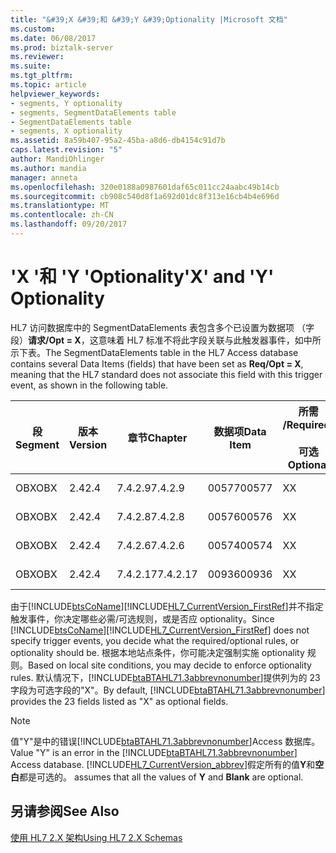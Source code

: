 ```yaml
---
title: "&#39;X &#39;和 &#39;Y &#39;Optionality |Microsoft 文档"
ms.custom: 
ms.date: 06/08/2017
ms.prod: biztalk-server
ms.reviewer: 
ms.suite: 
ms.tgt_pltfrm: 
ms.topic: article
helpviewer_keywords:
- segments, Y optionality
- segments, SegmentDataElements table
- SegmentDataElements table
- segments, X optionality
ms.assetid: 8a59b407-95a2-45ba-a8d6-db4154c91d7b
caps.latest.revision: "5"
author: MandiOhlinger
ms.author: mandia
manager: anneta
ms.openlocfilehash: 320e0188a0987601daf65c011cc24aabc49b14cb
ms.sourcegitcommit: cb908c540d8f1a692d01dc8f313e16cb4b4e696d
ms.translationtype: MT
ms.contentlocale: zh-CN
ms.lasthandoff: 09/20/2017
---
```

# <a name="39x39-and-39y39-optionality"></a><span data-ttu-id="48b4c-102">&#39;X &#39;和 &#39;Y &#39;Optionality</span><span class="sxs-lookup"><span data-stu-id="48b4c-102">&#39;X&#39; and &#39;Y&#39; Optionality</span></span>
<span data-ttu-id="48b4c-103">HL7 访问数据库中的 SegmentDataElements 表包含多个已设置为数据项 （字段）**请求/Opt = X**，这意味着 HL7 标准不将此字段关联与此触发器事件，如中所示下表。</span><span class="sxs-lookup"><span data-stu-id="48b4c-103">The SegmentDataElements table in the HL7 Access database contains several Data Items (fields) that have been set as **Req/Opt = X**, meaning that the HL7 standard does not associate this field with this trigger event, as shown in the following table.</span></span>  
  
|<span data-ttu-id="48b4c-104">段</span><span class="sxs-lookup"><span data-stu-id="48b4c-104">Segment</span></span>|<span data-ttu-id="48b4c-105">版本</span><span class="sxs-lookup"><span data-stu-id="48b4c-105">Version</span></span>|<span data-ttu-id="48b4c-106">章节</span><span class="sxs-lookup"><span data-stu-id="48b4c-106">Chapter</span></span>|<span data-ttu-id="48b4c-107">数据项</span><span class="sxs-lookup"><span data-stu-id="48b4c-107">Data Item</span></span>|<span data-ttu-id="48b4c-108">所需 /</span><span class="sxs-lookup"><span data-stu-id="48b4c-108">Required/</span></span><br /><br /> <span data-ttu-id="48b4c-109">可选</span><span class="sxs-lookup"><span data-stu-id="48b4c-109">Optional</span></span>|<span data-ttu-id="48b4c-110">报告</span><span class="sxs-lookup"><span data-stu-id="48b4c-110">Report</span></span>|<span data-ttu-id="48b4c-111">Number</span><span class="sxs-lookup"><span data-stu-id="48b4c-111">Number</span></span>|<span data-ttu-id="48b4c-112">HTML 标准</span><span class="sxs-lookup"><span data-stu-id="48b4c-112">HTML Standard</span></span>|  
|-------------|-------------|-------------|---------------|-----------------------------|------------|------------|-------------------|  
|<span data-ttu-id="48b4c-113">OBX</span><span class="sxs-lookup"><span data-stu-id="48b4c-113">OBX</span></span>|<span data-ttu-id="48b4c-114">2.4</span><span class="sxs-lookup"><span data-stu-id="48b4c-114">2.4</span></span>|<span data-ttu-id="48b4c-115">7.4.2.9</span><span class="sxs-lookup"><span data-stu-id="48b4c-115">7.4.2.9</span></span>|<span data-ttu-id="48b4c-116">00577</span><span class="sxs-lookup"><span data-stu-id="48b4c-116">00577</span></span>|<span data-ttu-id="48b4c-117">X</span><span class="sxs-lookup"><span data-stu-id="48b4c-117">X</span></span>|<span data-ttu-id="48b4c-118">是</span><span class="sxs-lookup"><span data-stu-id="48b4c-118">Y</span></span>|<span data-ttu-id="48b4c-119">5</span><span class="sxs-lookup"><span data-stu-id="48b4c-119">5</span></span>|<span data-ttu-id="48b4c-120">ch07.htm # Heading113</span><span class="sxs-lookup"><span data-stu-id="48b4c-120">ch07.htm#Heading113</span></span>|  
|<span data-ttu-id="48b4c-121">OBX</span><span class="sxs-lookup"><span data-stu-id="48b4c-121">OBX</span></span>|<span data-ttu-id="48b4c-122">2.4</span><span class="sxs-lookup"><span data-stu-id="48b4c-122">2.4</span></span>|<span data-ttu-id="48b4c-123">7.4.2.8</span><span class="sxs-lookup"><span data-stu-id="48b4c-123">7.4.2.8</span></span>|<span data-ttu-id="48b4c-124">00576</span><span class="sxs-lookup"><span data-stu-id="48b4c-124">00576</span></span>|<span data-ttu-id="48b4c-125">X</span><span class="sxs-lookup"><span data-stu-id="48b4c-125">X</span></span>||<span data-ttu-id="48b4c-126">0</span><span class="sxs-lookup"><span data-stu-id="48b4c-126">0</span></span>|<span data-ttu-id="48b4c-127">ch07.htm # Heading112</span><span class="sxs-lookup"><span data-stu-id="48b4c-127">ch07.htm#Heading112</span></span>|  
|<span data-ttu-id="48b4c-128">OBX</span><span class="sxs-lookup"><span data-stu-id="48b4c-128">OBX</span></span>|<span data-ttu-id="48b4c-129">2.4</span><span class="sxs-lookup"><span data-stu-id="48b4c-129">2.4</span></span>|<span data-ttu-id="48b4c-130">7.4.2.6</span><span class="sxs-lookup"><span data-stu-id="48b4c-130">7.4.2.6</span></span>|<span data-ttu-id="48b4c-131">00574</span><span class="sxs-lookup"><span data-stu-id="48b4c-131">00574</span></span>|<span data-ttu-id="48b4c-132">X</span><span class="sxs-lookup"><span data-stu-id="48b4c-132">X</span></span>||<span data-ttu-id="48b4c-133">0</span><span class="sxs-lookup"><span data-stu-id="48b4c-133">0</span></span>|<span data-ttu-id="48b4c-134">ch07.htm # Heading107</span><span class="sxs-lookup"><span data-stu-id="48b4c-134">ch07.htm#Heading107</span></span>|  
|<span data-ttu-id="48b4c-135">OBX</span><span class="sxs-lookup"><span data-stu-id="48b4c-135">OBX</span></span>|<span data-ttu-id="48b4c-136">2.4</span><span class="sxs-lookup"><span data-stu-id="48b4c-136">2.4</span></span>|<span data-ttu-id="48b4c-137">7.4.2.17</span><span class="sxs-lookup"><span data-stu-id="48b4c-137">7.4.2.17</span></span>|<span data-ttu-id="48b4c-138">00936</span><span class="sxs-lookup"><span data-stu-id="48b4c-138">00936</span></span>|<span data-ttu-id="48b4c-139">X</span><span class="sxs-lookup"><span data-stu-id="48b4c-139">X</span></span>|<span data-ttu-id="48b4c-140">是</span><span class="sxs-lookup"><span data-stu-id="48b4c-140">Y</span></span>|<span data-ttu-id="48b4c-141">0</span><span class="sxs-lookup"><span data-stu-id="48b4c-141">0</span></span>|<span data-ttu-id="48b4c-142">ch07.htm # Heading121</span><span class="sxs-lookup"><span data-stu-id="48b4c-142">ch07.htm#Heading121</span></span>|  
  
 <span data-ttu-id="48b4c-143">由于[!INCLUDE[btsCoName](../../includes/btsconame-md.md)][!INCLUDE[HL7_CurrentVersion_FirstRef](../../includes/hl7-currentversion-firstref-md.md)]并不指定触发事件，你决定哪些必需/可选规则，或是否应 optionality。</span><span class="sxs-lookup"><span data-stu-id="48b4c-143">Since [!INCLUDE[btsCoName](../../includes/btsconame-md.md)][!INCLUDE[HL7_CurrentVersion_FirstRef](../../includes/hl7-currentversion-firstref-md.md)] does not specify trigger events, you decide what the required/optional rules, or optionality should be.</span></span> <span data-ttu-id="48b4c-144">根据本地站点条件，你可能决定强制实施 optionality 规则。</span><span class="sxs-lookup"><span data-stu-id="48b4c-144">Based on local site conditions, you may decide to enforce optionality rules.</span></span> <span data-ttu-id="48b4c-145">默认情况下，[!INCLUDE[btaBTAHL71.3abbrevnonumber](../../includes/btabtahl71-3abbrevnonumber-md.md)]提供列为的 23 字段为可选字段的"X"。</span><span class="sxs-lookup"><span data-stu-id="48b4c-145">By default, [!INCLUDE[btaBTAHL71.3abbrevnonumber](../../includes/btabtahl71-3abbrevnonumber-md.md)] provides the 23 fields listed as "X" as optional fields.</span></span>  
  
> [!NOTE]
>  <span data-ttu-id="48b4c-146">值"Y"是中的错误[!INCLUDE[btaBTAHL71.3abbrevnonumber](../../includes/btabtahl71-3abbrevnonumber-md.md)]Access 数据库。</span><span class="sxs-lookup"><span data-stu-id="48b4c-146">Value "Y" is an error in the [!INCLUDE[btaBTAHL71.3abbrevnonumber](../../includes/btabtahl71-3abbrevnonumber-md.md)] Access database.</span></span> [!INCLUDE[HL7_CurrentVersion_abbrev](../../includes/hl7-currentversion-abbrev-md.md)]<span data-ttu-id="48b4c-147">假定所有的值**Y**和**空白**都是可选的。</span><span class="sxs-lookup"><span data-stu-id="48b4c-147"> assumes that all the values of **Y** and **Blank** are optional.</span></span>  
  
## <a name="see-also"></a><span data-ttu-id="48b4c-148">另请参阅</span><span class="sxs-lookup"><span data-stu-id="48b4c-148">See Also</span></span>  
 [<span data-ttu-id="48b4c-149">使用 HL7 2.X 架构</span><span class="sxs-lookup"><span data-stu-id="48b4c-149">Using HL7 2.X Schemas</span></span>](../../adapters-and-accelerators/accelerator-hl7/using-hl7-2-x-schemas.md)